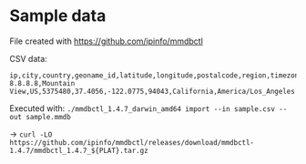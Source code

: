 # Sample data

File created with https://github.com/ipinfo/mmdbctl

CSV data:
```
ip,city,country,geoname_id,latitude,longitude,postalcode,region,timezone
8.8.8.8,Mountain View,US,5375480,37.4056,-122.0775,94043,California,America/Los_Angeles
```

Executed with:
```./mmdbctl_1.4.7_darwin_amd64 import --in sample.csv --out sample.mmdb```


-> ```curl -LO https://github.com/ipinfo/mmdbctl/releases/download/mmdbctl-1.4.7/mmdbctl_1.4.7_${PLAT}.tar.gz```
